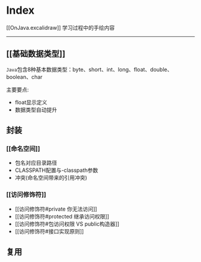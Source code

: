 # Index
[[OnJava.excalidraw]]
学习过程中的手绘内容

---

## [[基础数据类型]]
`Java`包含8种基本数据类型：byte、short、int、long、float、double、boolean、char

主要要点:
- float显示定义
- 数据类型自动提升

## 封装
### [[命名空间]]
- 包名对应目录路径
- CLASSPATH配置与-classpath参数
- 冲突(命名空间带来的引用冲突)

### [[访问修饰符]]
- [[访问修饰符#private 你无法访问]]
- [[访问修饰符#protected 继承访问权限]]
- [[访问修饰符#包访问权限 VS public构造器]]
- [[访问修饰符#接口实现原则]]
## 复用
